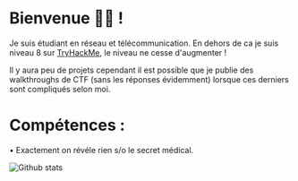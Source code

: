 # Bienvenue 👋🏽 !

Je suis étudiant en réseau et télécommunication. En dehors de ca je suis niveau 8 sur [TryHackMe](https://tryhackme.com/), le niveau ne cesse d'augmenter !

Il y aura peu de projets cependant il est possible que je publie des walkthroughs de CTF (sans les réponses évidemment) lorsque ces derniers sont compliqués selon moi. 

# Compétences :

• Exactement on révéle rien s/o le secret médical.

![Github stats](https://github-readme-stats.vercel.app/api?username=0marTools)
